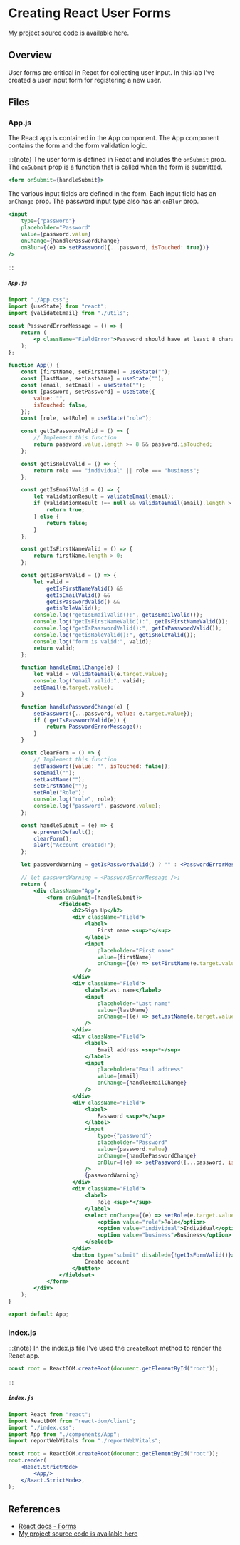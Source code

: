 # Creating React User Forms

[My project source code is available here](https://github.com/LoganKells/meta-front-end-developer/tree/develop/course-6-advanced-react/lab-create-registration-form).

## Overview

User forms are critical in React for collecting user input. In this lab I've created a user input form for
registering a new user.

## Files

### App.js

The React app is contained in the App component.
The App component contains the form and the form validation logic.

:::{note}
The user form is defined in React and includes the `onSubmit` prop.
The `onSubmit` prop is a function that is called when the form is submitted.

```jsx
<form onSubmit={handleSubmit}>
```

The various input fields are defined in the form. Each input field has an `onChange` prop.
The password input type also has an `onBlur` prop.

```jsx
<input
    type={"password"}
    placeholder="Password"
    value={password.value}
    onChange={handlePasswordChange}
    onBlur={(e) => setPassword({...password, isTouched: true})}
/>
```

:::

<h5 a><strong><code>App.js</code></strong></h5>

```jsx
import "./App.css";
import {useState} from "react";
import {validateEmail} from "./utils";

const PasswordErrorMessage = () => {
    return (
        <p className="FieldError">Password should have at least 8 characters</p>
    );
};

function App() {
    const [firstName, setFirstName] = useState("");
    const [lastName, setLastName] = useState("");
    const [email, setEmail] = useState("");
    const [password, setPassword] = useState({
        value: "",
        isTouched: false,
    });
    const [role, setRole] = useState("role");

    const getIsPasswordValid = () => {
        // Implement this function
        return password.value.length >= 8 && password.isTouched;
    };

    const getisRoleValid = () => {
        return role === "individual" || role === "business";
    };

    const getIsEmailValid = () => {
        let validationResult = validateEmail(email);
        if (validationResult !== null && validateEmail(email).length > 0) {
            return true;
        } else {
            return false;
        }
    };

    const getIsFirstNameValid = () => {
        return firstName.length > 0;
    };

    const getIsFormValid = () => {
        let valid =
            getIsFirstNameValid() &&
            getIsEmailValid() &&
            getIsPasswordValid() &&
            getisRoleValid();
        console.log("getIsEmailValid():", getIsEmailValid());
        console.log("getIsFirstNameValid():", getIsFirstNameValid());
        console.log("getIsPasswordValid():", getIsPasswordValid());
        console.log("getisRoleValid():", getisRoleValid());
        console.log("form is valid:", valid);
        return valid;
    };

    function handleEmailChange(e) {
        let valid = validateEmail(e.target.value);
        console.log("email valid:", valid);
        setEmail(e.target.value);
    }

    function handlePasswordChange(e) {
        setPassword({...password, value: e.target.value});
        if (!getIsPasswordValid(e)) {
            return PasswordErrorMessage();
        }
    }

    const clearForm = () => {
        // Implement this function
        setPassword({value: "", isTouched: false});
        setEmail("");
        setLastName("");
        setFirstName("");
        setRole("Role");
        console.log("role", role);
        console.log("password", password.value);
    };

    const handleSubmit = (e) => {
        e.preventDefault();
        clearForm();
        alert("Account created!");
    };

    let passwordWarning = getIsPasswordValid() ? "" : <PasswordErrorMessage/>;

    // let passwordWarning = <PasswordErrorMessage />;
    return (
        <div className="App">
            <form onSubmit={handleSubmit}>
                <fieldset>
                    <h2>Sign Up</h2>
                    <div className="Field">
                        <label>
                            First name <sup>*</sup>
                        </label>
                        <input
                            placeholder="First name"
                            value={firstName}
                            onChange={(e) => setFirstName(e.target.value)}
                        />
                    </div>
                    <div className="Field">
                        <label>Last name</label>
                        <input
                            placeholder="Last name"
                            value={lastName}
                            onChange={(e) => setLastName(e.target.value)}
                        />
                    </div>
                    <div className="Field">
                        <label>
                            Email address <sup>*</sup>
                        </label>
                        <input
                            placeholder="Email address"
                            value={email}
                            onChange={handleEmailChange}
                        />
                    </div>
                    <div className="Field">
                        <label>
                            Password <sup>*</sup>
                        </label>
                        <input
                            type={"password"}
                            placeholder="Password"
                            value={password.value}
                            onChange={handlePasswordChange}
                            onBlur={(e) => setPassword({...password, isTouched: true})}
                        />
                        {passwordWarning}
                    </div>
                    <div className="Field">
                        <label>
                            Role <sup>*</sup>
                        </label>
                        <select onChange={(e) => setRole(e.target.value)} value={role}>
                            <option value="role">Role</option>
                            <option value="individual">Individual</option>
                            <option value="business">Business</option>
                        </select>
                    </div>
                    <button type="submit" disabled={!getIsFormValid()}>
                        Create account
                    </button>
                </fieldset>
            </form>
        </div>
    );
}

export default App;

```

### index.js

:::{note}
In the index.js file I've used the `createRoot` method to render the React app.

```jsx
const root = ReactDOM.createRoot(document.getElementById("root"));
```

:::

<h5 a><strong><code>index.js</code></strong></h5>

```jsx
import React from "react";
import ReactDOM from "react-dom/client";
import "./index.css";
import App from "./components/App";
import reportWebVitals from "./reportWebVitals";

const root = ReactDOM.createRoot(document.getElementById("root"));
root.render(
    <React.StrictMode>
        <App/>
    </React.StrictMode>,
);
```

## References

- [React docs - Forms](https://reactjs.org/docs/forms.html)
- [My project source code is available here](https://github.com/LoganKells/meta-front-end-developer/tree/develop/course-6-advanced-react/lab-create-registration-form)
